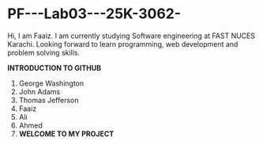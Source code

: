 # PF---Lab03---25K-3062-

Hi, I am Faaiz. I am currently studying Software engineering at FAST NUCES Karachi. Looking forward to learn programming, web development and problem solving skills.

**INTRODUCTION TO GITHUB**
1. George Washington
2. John Adams
3. Thomas Jefferson
4. Faaiz
5. Ali
6. Ahmed
7. **WELCOME TO MY PROJECT**
